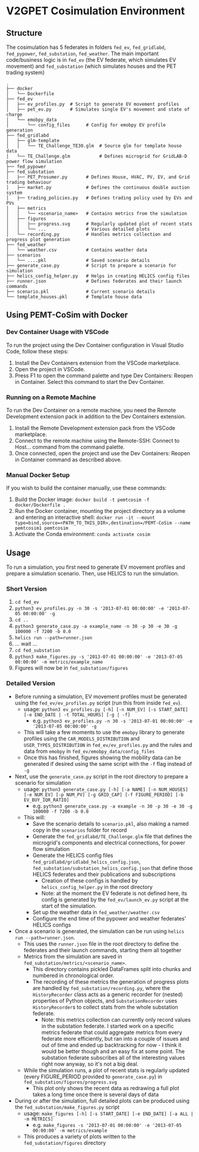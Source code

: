 # V2GPET Cosimulation Environment

## Structure
The cosimulation has 5 federates in folders `fed_ev`, `fed_gridlabd`, `fed_pypower`, `fed_substation`, `fed_weather`. The main important code/business logic is in `fed_ev` (the EV federate, which simulates EV movement) and `fed_substation` (which simulates houses and the PET trading system)

```plaintext
.
├── docker
│   └── Dockerfile
├── fed_ev
│   ├── ev_profiles.py  # Script to generate EV movement profiles
│   ├── pet_ev.py       # Simulates single EV's movement and state of charge
│   └── emobpy_data
│       └── config_files      # Config for emobpy EV profile generation
├── fed_gridlabd
│   ├── glm-template
│   │   └── TE_Challenge_TE30.glm  # Source glm for template house data
│   └── TE_Challenge.glm           # Defines microgrid for GridLAB-D power flow simulation
├── fed_pypower
├── fed_substation
│   ├── PET_Prosumer.py       # Defines House, HVAC, PV, EV, and Grid trading behaviour
│   ├── market.py             # Defines the continuous double auction system
│   ├── trading_policies.py   # Defines trading policy used by EVs and PVs
│   ├── metrics
│   │   └── <scenario_name>   # Contains metrics from the simulation
│   ├── figures
│   │   ├── progress.svg      # Regularly updated plot of recent stats
│   │   └── ...               # Various detailed plots
│   └── recording.py          # Handles metrics collection and progress plot generation
├── fed_weather
│   └── weather.csv           # Contains weather data
├── scenarios
│   └── ....pkl               # Saved scenario details
├── generate_case.py          # Script to prepare a scenario for simulation
├── helics_config_helper.py   # Helps in creating HELICS config files
├── runner.json               # Defines federates and their launch commands
├── scenario.pkl              # Current scenario details
└── template_houses.pkl       # Template house data
```

## Using PEMT-CoSim with Docker
### Dev Container Usage with VSCode
To run the project using the Dev Container configuration in Visual Studio Code, follow these steps:

1. Install the Dev Containers extension from the VSCode marketplace.
2. Open the project in VSCode.
3. Press F1 to open the command palette and type Dev Containers: Reopen in Container. Select this command to start the Dev Container.

### Running on a Remote Machine
To run the Dev Container on a remote machine, you need the Remote Development extension pack in addition to the Dev Containers extension.

1. Install the Remote Development extension pack from the VSCode marketplace.
2. Connect to the remote machine using the Remote-SSH: Connect to Host... command from the command palette.
3. Once connected, open the project and use the Dev Containers: Reopen in Container command as described above.

### Manual Docker Setup

If you wish to build the container manually, use these commands:

1. Build the Docker image: `docker build -t pemtcosim -f docker/Dockerfile .`
2. Run the Docker container, mounting the project directory as a volume and entering an interactive shell: `docker run -it --mount type=bind,source=<PATH_TO_THIS_DIR>,destination=/PEMT-CoSim --name pemtcosim1 pemtcosim`
3. Activate the Conda environment: `conda activate cosim`

## Usage
To run a simulation, you first need to generate EV movement profiles and prepare a simulation scenario. Then, use HELICS to run the simulation.

### Short Version

1. `cd fed_ev`
2. `python3 ev_profiles.py -n 30 -s '2013-07-01 00:00:00' -e '2013-07-05 00:00:00' -g`
3. `cd ..`
4. `python3 generate_case.py -a example_name -n 30 -p 30 -e 30 -g 100000 -f 7200 -b 0.0`
5. `helics run --path=runner.json`
6. ... wait ...
7. `cd fed_substation`
8. `python3 make_figures.py -s '2013-07-01 00:00:00' -e '2013-07-05 00:00:00' -m metrics/example_name`
9. Figures will now be in `fed_substation/figures`

### Detailed Version
- Before running a simulation, EV movement profiles must be generated using the `fed_ev/ev_profiles.py` script (run this from inside `fed_ev`).
    - usage: `python3 ev_profiles.py [-h] [-n NUM_EV] [-s START_DATE] [-e END_DATE | -t TOTAL_HOURS] [-g | -f]`
      - e.g. `python3 ev_profiles.py -n 30 -s '2013-07-01 00:00:00' -e '2013-07-05 00:00:00' -g`
    - This will take a few moments to use the `emobpy` library to generate profiles using the `CAR_MODELS_DISTRIBUTION` and `USER_TYPES_DISTRIBUTION` in `fed_ev/ev_profiles.py` and the rules and data from `emobpy` in `fed_ev/emobpy_data/config_files`
    - Once this has finished, figures showing the mobility data can be generated if desired using the same script with the `-f` flag instead of `-g`
- Next, use the `generate_case.py` script in the root directory to prepare a scenario for simulation
    - usage: `python3 generate_case.py [-h] [-a NAME] [-n NUM_HOUSES] [-e NUM_EV] [-p NUM_PV] [-g GRID_CAP] [-f FIGURE_PERIOD] [-b EV_BUY_IQR_RATIO]`
      - e.g. `python3 generate_case.py -a example -n 30 -p 30 -e 30 -g 100000 -f 7200 -b 0.0`
    - This will:
        - Save the scenario details to `scenario.pkl`, also making a named copy in the `scenarios` folder for record
        - Generate the `fed_gridlabd/TE_Challenge.glm` file that defines the microgrid's components and electrical connections, for power flow simulation
        - Generate the HELICS config files `fed_gridlabd/gridlabd_helics_config.json`, `fed_substation/substation_helics_config.json` that define those HELICS federates and their publications and subscriptions
          - Creation of these configs is handled by `helics_config_helper.py` in the root directory
          - Note: at the moment the EV federate is not defined here, its config is generated by the `fed_ev/launch_ev.py` script at the start of the simulation.
        - Set up the weather data in `fed_weather/weather.csv`
        - Configure the end time of the pypower and weather federates' HELICS configs
- Once a scenario is generated, the simulation can be run using `helics run --path=runner.json`.
  - This uses the `runner.json` file in the root directory to define the federates and their launch commands, starting them all together
  - Metrics from the simulation are saved in `fed_substation/metrics/<scenario_name>`.
    - This directory contains pickled DataFrames split into chunks and numbered in chronological order.
    - The recording of these metrics the generation of progress plots are handled by `fed_substation/recording.py`, where the `HistoryRecorder` class acts as a generic recorder for (nested) properties of Python objects, and `SubstationRecorder` uses `HistoryRecorder`s to collect stats from the whole substation federate.
      - Note: this metrics collection can currently only record values in the substation federate. I started work on a specific metrics federate that could aggregate metrics from every federate more efficiently, but ran into a couple of issues and out of time and ended up backtracking for now - I think it would be better though and an easy fix at some point. The substation federate subscribes all of the interesting values right now anyway, so it's not a big deal.
  - While the simulation runs, a plot of recent stats is regularly updated (every FIGURE_PERIOD provided to `generate_case.py`) in `fed_substation/figures/progress.svg`
    - This plot only shows the recent data as redrawing a full plot takes a long time once there is several days of data
- During or after the simulation, full detailed plots can be produced using the `fed_substation/make_figures.py` script
  - usage: `make_figures [-h] [-s START_DATE] [-e END_DATE] [-a ALL | -m METRICS]`
    - e.g. `make_figures -s '2013-07-01 00:00:00' -e '2013-07-05 00:00:00' -m metrics/example`
  - This produces a variety of plots written to the `fed_substation/figures` directory
